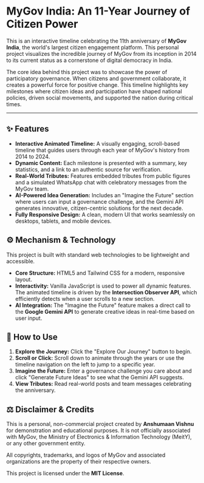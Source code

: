 # MyGov India: An 11-Year Journey of Citizen Power

This is an interactive timeline celebrating the 11th anniversary of **MyGov India**, the world's largest citizen engagement platform. This personal project visualizes the incredible journey of MyGov from its inception in 2014 to its current status as a cornerstone of digital democracy in India.

The core idea behind this project was to showcase the power of participatory governance. When citizens and government collaborate, it creates a powerful force for positive change. This timeline highlights key milestones where citizen ideas and participation have shaped national policies, driven social movements, and supported the nation during critical times.

---

## ✨ Features

* **Interactive Animated Timeline:** A visually engaging, scroll-based timeline that guides users through each year of MyGov's history from 2014 to 2024.
* **Dynamic Content:** Each milestone is presented with a summary, key statistics, and a link to an authentic source for verification.
* **Real-World Tributes:** Features embedded tributes from public figures and a simulated WhatsApp chat with celebratory messages from the MyGov team.
* **AI-Powered Idea Generation:** Includes an "Imagine the Future" section where users can input a governance challenge, and the Gemini API generates innovative, citizen-centric solutions for the next decade.
* **Fully Responsive Design:** A clean, modern UI that works seamlessly on desktops, tablets, and mobile devices.

## ⚙️ Mechanism & Technology

This project is built with standard web technologies to be lightweight and accessible.

* **Core Structure:** HTML5 and Tailwind CSS for a modern, responsive layout.
* **Interactivity:** Vanilla JavaScript is used to power all dynamic features. The animated timeline is driven by the **Intersection Observer API**, which efficiently detects when a user scrolls to a new section.
* **AI Integration:** The "Imagine the Future" feature makes a direct call to the **Google Gemini API** to generate creative ideas in real-time based on user input.

## 🚀 How to Use

1.  **Explore the Journey:** Click the "Explore Our Journey" button to begin.
2.  **Scroll or Click:** Scroll down to animate through the years or use the timeline navigation on the left to jump to a specific year.
3.  **Imagine the Future:** Enter a governance challenge you care about and click "Generate Future Ideas" to see what the Gemini API suggests.
4.  **View Tributes:** Read real-world posts and team messages celebrating the anniversary.

## ⚖️ Disclaimer & Credits

This is a personal, non-commercial project created by **Anshumaan Vishnu** for demonstration and educational purposes. It is not officially associated with MyGov, the Ministry of Electronics & Information Technology (MeitY), or any other government entity.

All copyrights, trademarks, and logos of MyGov and associated organizations are the property of their respective owners.

This project is licensed under the **MIT License**.
